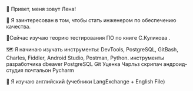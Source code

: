 👋 Привет, меня зовут  Лена!

👀 Я заинтересован в том, чтобы стать инженером по обеспечению качества.

🌱Сейчас изучаю теорию тестирования ПО по книге С.Куликова .

🗺️ Я начинаю изучать инструменты: DevTools, PostgreSQL, GitBash, Charles, Fiddler, Android Studio, Postman, Python.
инструменты разработчика dbeaver PostgreSQL Git Уценка Чарльз скрипач андроид-студия почтальон Pycharm

📖 Я изучаю английский (учебники LangExchange + English File)
